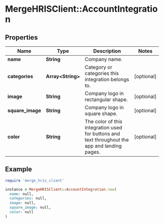 # MergeHRISClient::AccountIntegration

## Properties

| Name | Type | Description | Notes |
| ---- | ---- | ----------- | ----- |
| **name** | **String** | Company name. |  |
| **categories** | **Array&lt;String&gt;** | Category or categories this integration belongs to. | [optional] |
| **image** | **String** | Company logo in rectangular shape. | [optional] |
| **square_image** | **String** | Company logo in square shape. | [optional] |
| **color** | **String** | The color of this integration used for buttons and text throughout the app and landing pages. | [optional] |

## Example

```ruby
require 'merge_hris_client'

instance = MergeHRISClient::AccountIntegration.new(
  name: null,
  categories: null,
  image: null,
  square_image: null,
  color: null
)
```

